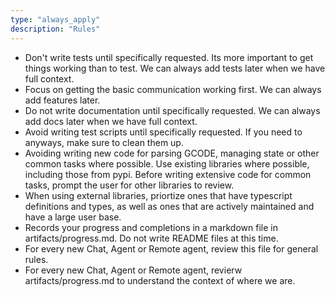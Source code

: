 ```yaml
---
type: "always_apply"
description: "Rules"
---
```


- Don't write tests until specifically requested. Its more important to get things working than to test. We can always add tests later when we have full context.
- Focus on getting the basic communication working first. We can always add features later.
- Do not write documentation until specifically requested. We can always add docs later when we have full context.
- Avoid writing test scripts until specifically requested.  If you need to anyways, make sure to clean them up.
- Avoiding writing new code for parsing GCODE, managing state or other common tasks where possible. Use existing libraries where possible, including those from pypi. Before writing extensive code for common tasks, prompt the user for other libraries to review.
- When using external libraries, priortize ones that have typescript definitions and types, as well as ones that are actively maintained and have a large user base.
- Records your progress and completions in a markdown file in artifacts/progress.md. Do not write README files at this time.
- For every new Chat, Agent or Remote agent, review this file for general rules.
- For every new Chat, Agent or Remote agent, revierw artifacts/progress.md to understand the context of where we are.